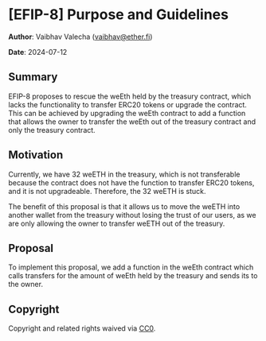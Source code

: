# [EFIP-8] Purpose and Guidelines

**Author**: Vaibhav Valecha (vaibhav@ether.fi)

**Date**: 2024-07-12


## Summary

EFIP-8 proposes to rescue the weEth held by the treasury contract, which lacks the functionality to transfer ERC20 tokens or upgrade the contract. This can be achieved by upgrading the weEth contract to add a function that allows the owner to transfer the weEth out of the treasury contract and only the treasury contract.  


## Motivation

Currently, we have 32 weETH in the treasury, which is not transferable because the contract does not have the function to transfer ERC20 tokens, and it is not upgradeable. Therefore, the 32 weETH is stuck.

The benefit of this proposal is that it allows us to move the weETH into another wallet from the treasury without losing the trust of our users, as we are only allowing the owner to transfer weETH out of the treasury.

## Proposal

To implement this proposal, we add a function in the weEth contract which calls transfers for the amount of weEth held by the treasury and sends its to the owner.


## Copyright

Copyright and related rights waived via [CC0](https://creativecommons.org/publicdomain/zero/1.0/).
